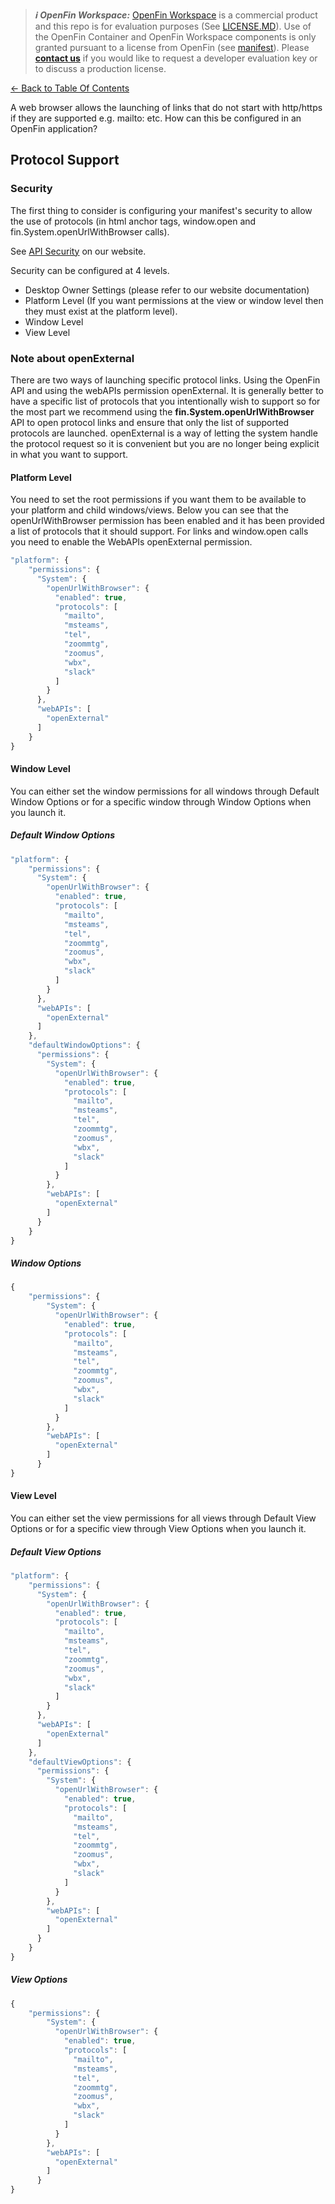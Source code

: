 > **_:information_source: OpenFin Workspace:_** [OpenFin Workspace](https://www.openfin.co/workspace/) is a commercial product and this repo is for evaluation purposes (See [LICENSE.MD](../LICENSE.MD)). Use of the OpenFin Container and OpenFin Workspace components is only granted pursuant to a license from OpenFin (see [manifest](../public/manifest.fin.json)). Please [**contact us**](https://www.openfin.co/workspace/poc/) if you would like to request a developer evaluation key or to discuss a production license.

[<- Back to Table Of Contents](../README.md)

A web browser allows the launching of links that do not start with http/https if they are supported e.g. mailto: etc. How can this be configured in an OpenFin application?

## Protocol Support

### Security

The first thing to consider is configuring your manifest's security to allow the use of protocols (in html anchor tags, window.open and fin.System.openUrlWithBrowser calls).

See [API Security](https://developers.openfin.co/of-docs/docs/api-security) on our website.

Security can be configured at 4 levels.

- Desktop Owner Settings (please refer to our website documentation)
- Platform Level (If you want permissions at the view or window level then they must exist at the platform level).
- Window Level
- View Level

### Note about openExternal

There are two ways of launching specific protocol links. Using the OpenFin API and using the webAPIs permission openExternal. It is generally better to have a specific list of protocols that you intentionally wish to support so for the most part we recommend using the **fin.System.openUrlWithBrowser** API to open protocol links and ensure that only the list of supported protocols are launched. openExternal is a way of letting the system handle the protocol request so it is convenient but you are no longer being explicit in what you want to support.

#### Platform Level

You need to set the root permissions if you want them to be available to your platform and child windows/views. Below you can see that the openUrlWithBrowser permission has been enabled and it has been provided a list of protocols that it should support. For links and window.open calls you need to enable the WebAPIs openExternal permission.

```js
"platform": {
    "permissions": {
      "System": {
        "openUrlWithBrowser": {
          "enabled": true,
          "protocols": [
            "mailto",
            "msteams",
            "tel",
            "zoommtg",
            "zoomus",
            "wbx",
            "slack"
          ]
        }
      },
      "webAPIs": [
        "openExternal"
      ]
    }
}
```

#### Window Level

You can either set the window permissions for all windows through Default Window Options or for a specific window through Window Options when you launch it.

##### Default Window Options

```js
"platform": {
    "permissions": {
      "System": {
        "openUrlWithBrowser": {
          "enabled": true,
          "protocols": [
            "mailto",
            "msteams",
            "tel",
            "zoommtg",
            "zoomus",
            "wbx",
            "slack"
          ]
        }
      },
      "webAPIs": [
        "openExternal"
      ]
    },
    "defaultWindowOptions": {
      "permissions": {
        "System": {
          "openUrlWithBrowser": {
            "enabled": true,
            "protocols": [
              "mailto",
              "msteams",
              "tel",
              "zoommtg",
              "zoomus",
              "wbx",
              "slack"
            ]
          }
        },
        "webAPIs": [
          "openExternal"
        ]
      }
    }
}
```

##### Window Options

```js
{
    "permissions": {
        "System": {
          "openUrlWithBrowser": {
            "enabled": true,
            "protocols": [
              "mailto",
              "msteams",
              "tel",
              "zoommtg",
              "zoomus",
              "wbx",
              "slack"
            ]
          }
        },
        "webAPIs": [
          "openExternal"
        ]
      }
}
```

#### View Level

You can either set the view permissions for all views through Default View Options or for a specific view through View Options when you launch it.

##### Default View Options

```js
"platform": {
    "permissions": {
      "System": {
        "openUrlWithBrowser": {
          "enabled": true,
          "protocols": [
            "mailto",
            "msteams",
            "tel",
            "zoommtg",
            "zoomus",
            "wbx",
            "slack"
          ]
        }
      },
      "webAPIs": [
        "openExternal"
      ]
    },
    "defaultViewOptions": {
      "permissions": {
        "System": {
          "openUrlWithBrowser": {
            "enabled": true,
            "protocols": [
              "mailto",
              "msteams",
              "tel",
              "zoommtg",
              "zoomus",
              "wbx",
              "slack"
            ]
          }
        },
        "webAPIs": [
          "openExternal"
        ]
      }
    }
}
```

##### View Options

```js
{
    "permissions": {
        "System": {
          "openUrlWithBrowser": {
            "enabled": true,
            "protocols": [
              "mailto",
              "msteams",
              "tel",
              "zoommtg",
              "zoomus",
              "wbx",
              "slack"
            ]
          }
        },
        "webAPIs": [
          "openExternal"
        ]
      }
}
```
